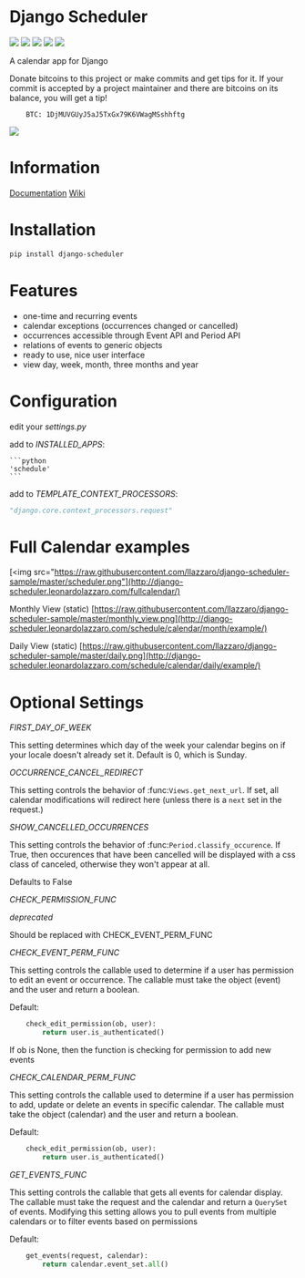 Django Scheduler
========

[<img src="https://img.shields.io/travis/llazzaro/django-scheduler.svg">](https://travis-ci.org/llazzaro/django-scheduler)
[<img src="https://img.shields.io/coveralls/llazzaro/django-scheduler.svg">](https://coveralls.io/r/llazzaro/django-scheduler)
[<img src="https://img.shields.io/pypi/v/django-scheduler.svg">](https://pypi.python.org/pypi/django-scheduler)
[<img src="https://pypip.in/d/django-scheduler/badge.png">](https://pypi.python.org/pypi/django-scheduler)
[<img src="https://pypip.in/license/django-scheduler/badge.png">](https://github.com/llazzaro/django-scheduler/blob/master/LICENSE.txt)


A calendar app for Django

Donate bitcoins to this project or make commits and get tips for it.
If your commit is accepted by a project maintainer and there are bitcoins on its balance, you will get a tip!

        BTC: 1DjMUVGUyJ5aJ5TxGx79K6VWagMSshhftg

[<img src="http://tip4commit.com/projects/882.svg">](http://tip4commit.com/github/llazzaro/django-scheduler)


Information
========

[Documentation](http://django-scheduler.readthedocs.org/en/latest/)
[Wiki](https://github.com/llazzaro/django-scheduler/wiki)


Installation
========

```bash
pip install django-scheduler
```

Features
========

 * one-time and recurring events
 * calendar exceptions (occurrences changed or cancelled)
 * occurrences accessible through Event API and Period API
 * relations of events to generic objects
 * ready to use, nice user interface
 * view day, week, month, three months and year

Configuration
========

edit your *settings.py*

add to *INSTALLED_APPS*:

    ```python
    'schedule'
    ```

add to *TEMPLATE_CONTEXT_PROCESSORS*:

```python
"django.core.context_processors.request"
```



Full Calendar examples
======


[<img src="https://raw.githubusercontent.com/llazzaro/django-scheduler-sample/master/scheduler.png"](http://django-scheduler.leonardolazzaro.com/fullcalendar/)

Monthly View (static)
[https://raw.githubusercontent.com/llazzaro/django-scheduler-sample/master/monthly_view.png](http://django-scheduler.leonardolazzaro.com/schedule/calendar/month/example/)

Daily View (static)
[https://raw.githubusercontent.com/llazzaro/django-scheduler-sample/master/daily.png](http://django-scheduler.leonardolazzaro.com/schedule/calendar/daily/example/)


Optional Settings
========

*FIRST_DAY_OF_WEEK*

This setting determines which day of the week your calendar begins on if your locale doesn't already set it. Default is 0, which is Sunday.

*OCCURRENCE_CANCEL_REDIRECT*

This setting controls the behavior of :func:`Views.get_next_url`. If set, all calendar modifications will redirect here (unless there is a `next` set in the request.)

*SHOW_CANCELLED_OCCURRENCES*

This setting controls the behavior of :func:`Period.classify_occurence`. If True, then occurences that have been cancelled will be displayed with a css class of canceled, otherwise they won't appear at all.

Defaults to False

*CHECK_PERMISSION_FUNC*

_deprecated_

Should be replaced with CHECK_EVENT_PERM_FUNC

*CHECK_EVENT_PERM_FUNC*

This setting controls the callable used to determine if a user has permission to edit an event or occurrence. The callable must take the object (event) and the user and return a boolean.

Default:
```python
    check_edit_permission(ob, user):
        return user.is_authenticated()
```

If ob is None, then the function is checking for permission to add new events

*CHECK_CALENDAR_PERM_FUNC*

This setting controls the callable used to determine if a user has permission to add, update or delete an events in specific calendar. The callable must take the object (calendar) and the user and return a boolean.

Default:
```python
    check_edit_permission(ob, user):
        return user.is_authenticated()
```

*GET_EVENTS_FUNC*

This setting controls the callable that gets all events for calendar display. The callable must take the request and the calendar and return a `QuerySet` of events. Modifying this setting allows you to pull events from multiple calendars or to filter events based on permissions

Default:
```python
    get_events(request, calendar):
        return calendar.event_set.all()
```
